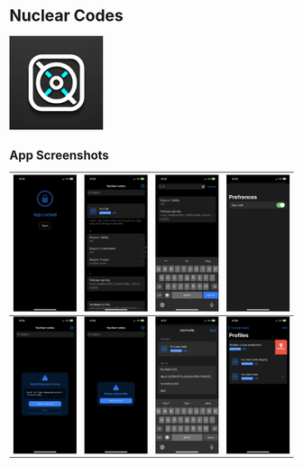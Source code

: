 # Nuclear Codes



<p align="left" width="100%">
  <img src="Nuclear Codes/Assets.xcassets/AppIcon.appiconset/6369818e-a816-4fe1-8914-6bf5445c2436.png" alt="AppIcon" width="33%"/>
</p>



## App Screenshots

| ![IMG_1405](Screenshots/IMG_1405.PNG) | ![IMG_1406](Screenshots/IMG_1406.PNG) | ![IMG_1407](Screenshots/IMG_1407.PNG) | ![IMG_1408](Screenshots/IMG_1408.PNG) |
| ------------------------------------- | ------------------------------------- | ------------------------------------- | ------------------------------------- |
| ![IMG_1409](Screenshots/IMG_1409.PNG) | ![IMG_1410](Screenshots/IMG_1410.PNG) | ![IMG_1411](Screenshots/IMG_1411.PNG) | ![IMG_1412](Screenshots/IMG_1412.PNG) |















